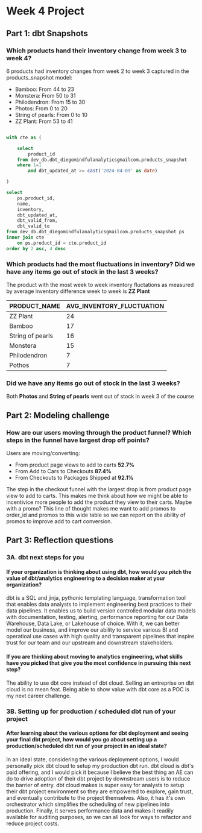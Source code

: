 # Week 4 Project

## Part 1: dbt Snapshots

### Which products hand their inventory change from week 3 to week 4?

6 products had inventory changes from week 2 to week 3 captured in the products_snapshot model:
- Bamboo: From 44 to 23
- Monstera: From 50 to 31
- Philodendron: From 15 to 30
- Photos: From 0 to 20
- String of pearls: From 0 to 10
- ZZ Plant: From 53 to 41

```sql

with cte as (

    select 
        product_id
    from dev_db.dbt_diegomindfulanalyticsgmailcom.products_snapshot 
    where 1=1 
        and dbt_updated_at >= cast('2024-04-09' as date) 

)

select 
    ps.product_id,
    name,
    inventory,
    dbt_updated_at,
    dbt_valid_from,
    dbt_valid_to
from dev_db.dbt_diegomindfulanalyticsgmailcom.products_snapshot ps
inner join cte 
    on ps.product_id = cte.product_id
order by 2 asc, 4 desc

```

### Which products had the most fluctuations in inventory? Did we have any items go out of stock in the last 3 weeks?

The product with the most week to week inventory fluctations as measured by average inventory difference week to week is **ZZ Plant** 

| PRODUCT_NAME     | AVG_INVENTORY_FLUCTUATION |
|------------------|---------------------------|
| ZZ Plant         | 24                        |
| Bamboo           | 17                        |
| String of pearls | 16                        |
| Monstera         | 15                        |
| Philodendron     | 7                         |
| Pothos           | 7                         |

### Did we have any items go out of stock in the last 3 weeks?

Both **Photos** and **String of pearls** went out of stock in week 3 of the course

## Part 2: Modeling challenge

### How are our users moving through the product funnel? Which steps in the funnel have largest drop off points?

Users are moving/converting:
- From product page views to add to carts **52.7%**
- From Add to Cars to Checkouts **87.4%**
- From Checkouts to Packages Shipped at **92.1%**

The step in the checkout funnel with the largest drop is from product page view to add to carts. This makes me think about how we might be able to incentivice more people to add the product they view to their carts. Maybe with a promo? This line of thought makes me want to add promos to order_id and promos to this wide table so we can report on the ability of promos to improve add to cart conversion.

## Part 3: Reflection questions

### 3A. dbt next steps for you

#### If your organization is thinking about using dbt, how would you pitch the value of dbt/analytics engineering to a decision maker at your organization?

dbt is a SQL and jinja, pythonic templating language, transformation tool that enables data analysts to implement engineering best practices to their data pipelines. It enables us to build version controlled modular data models with documentation, testing, alerting, performance reporting for our Data Warehouse, Data Lake, or Lakehouse of choice. With it, we can better model our business, and improve our ability to service various BI and operatioal use cases with high quality and transparent pipelines that inspire trust for our team and our upstream and downstream stakeholders.

#### If you are thinking about moving to analytics engineering, what skills have you picked that give you the most confidence in pursuing this next step?

The ability to use dbt core instead of dbt cloud. Selling an entreprise on dbt cloud is no mean feat. Being able to show value with dbt core as a POC is my next career challenge.

### 3B. Setting up for production / scheduled dbt run of your project

#### After learning about the various options for dbt deployment and seeing your final dbt project, how would you go about setting up a production/scheduled dbt run of your project in an ideal state?

In an ideal state, considering the various deployment options, I would personally pick dbt cloud to setup my production dbt run. dbt cloud is dbt's paid offering, and I would pick it because I believe the best thing an AE can do to drive adoption of their dbt project by downstream users is to reduce the barrier of entry. dbt cloud makes is super easy for analysts to setup their dbt project environment so they are empowered to explore, gain trust, and eventually contribute to the project themselves. Also, it has it's own orchestrator which simplifies the scheduling of new pipelines into production. Finally, it serves performance data and makes it readily available for auditing purposes, so we can all look for ways to refactor and reduce project costs.
